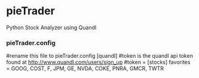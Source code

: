 pieTrader
=========

Python Stock Analyzer using Quandl

<h3>pieTrader.config</h3>

#rename this file to pieTrader.config
[quandl]
#token is the quandl api token found at http://www.quandl.com/users/sign_up
#token =
[stocks]
favorites = GOOG, COST, F, JPM, GE, NVDA, COKE, PNRA, GMCR, TWTR
